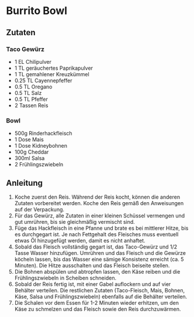 # Burrito Bowl
## Zutaten
### Taco Gewürz
- 1 EL Chilipulver
- 1 TL geräuchertes Paprikapulver
- 1 TL gemahlener Kreuzkümmel
- 0.25 TL Cayennepfeffer
- 0.5 TL Oregano
- 0.5 TL Salz
- 0.5 TL Pfeffer
- 2 Tassen Reis

### Bowl
- 500g Rinderhackfleisch
- 1 Dose Mais
- 1 Dose Kidneybohnen
- 100g Cheddar
- 300ml Salsa
- 2 Frühlingszwiebeln

## Anleitung
1. Koche zuerst den Reis. Während der Reis kocht, können die anderen Zutaten vorbereitet werden. Koche den Reis gemäß den Anweisungen auf der Verpackung.
2. Für das Gewürz, alle Zutaten in einer kleinen Schüssel vermengen und gut umrühren, bis sie gleichmäßig vermischt sind.
3. Füge das Hackfleisch in eine Pfanne und brate es bei mittlerer Hitze, bis es durchgegart ist. Je nach Fettgehalt des Fleisches muss eventuell etwas Öl hinzugefügt werden, damit es nicht anhaftet.
4. Sobald das Fleisch vollständig gegart ist, das Taco-Gewürz und 1/2 Tasse Wasser hinzufügen. Umrühren und das Fleisch und die Gewürze köcheln lassen, bis das Wasser eine sämige Konsistenz erreicht (ca. 5 Minuten). Die Hitze ausschalten und das Fleisch beiseite stellen.
5. Die Bohnen abspülen und abtropfen lassen, den Käse reiben und die Frühlingszwiebeln in Scheiben schneiden.
6. Sobald der Reis fertig ist, mit einer Gabel auflockern und auf vier Behälter verteilen. Die restlichen Zutaten (Taco-Fleisch, Mais, Bohnen, Käse, Salsa und Frühlingszwiebeln) ebenfalls auf die Behälter verteilen.
7. Die Schalen vor dem Essen für 1-2 Minuten wieder erhitzen, um den Käse zu schmelzen und das Fleisch sowie den Reis durchzuwärmen.
